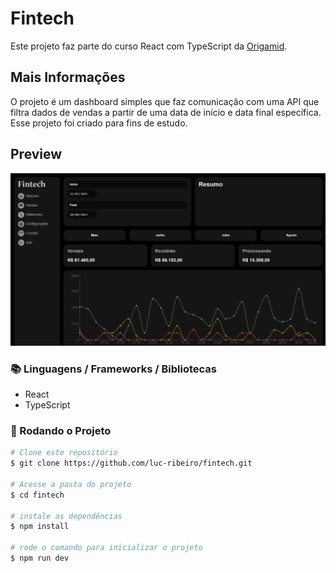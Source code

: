 # Fintech

Este projeto faz parte do curso React com TypeScript da [Origamid](https://www.origamid.com/).

## Mais Informações

O projeto é um dashboard simples que faz comunicação com uma API que filtra dados de vendas a partir de uma data de início e data final específica.
Esse projeto foi criado para fins de estudo.

## Preview
![banner](https://github.com/luc-ribeiro/fintech/blob/main/design/preview.png)

<h3>📚 Linguagens / Frameworks / Bibliotecas</h3>

- React
- TypeScript

<h3> 🎲 Rodando o Projeto</h3>

```bash
# Clone este repositório
$ git clone https://github.com/luc-ribeiro/fintech.git

# Acesse a pasta do projeto
$ cd fintech

# instale as dependências
$ npm install

# rode o comando para inicializar o projeto
$ npm run dev
```
